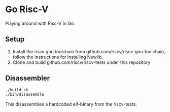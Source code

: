 # Go Risc-V

Playing around with Risc-V in Go.

## Setup

1. Install the riscv gnu toolchain from github.com/riscv/riscv-gnu-toolchain, follow the instructions for installing Newlib.
2. Clone and build github.com/riscv/riscv-tests under this repository

## Disassembler

```bash
./build.sh
./bin/disassemble
```

This disassembles a hardcoded elf-binary from the riscv-tests.
